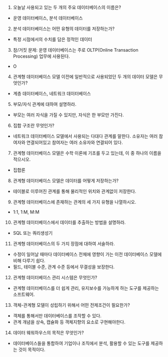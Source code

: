 1. 오늘날 사용되고 있는 두 개의 주요 데이터베이스의 이름은?
 - 운영 데이터베이스, 분석 데이터베이스
 
2. 분석 데이터베이스는 어떤 유형의 데이터를 저장하는가?
 - 특정 시점에서의 수치를 담은 정적인 데이터
 
3. 참/거짓 문제: 운영 데이터베이스는 주로 OLTP(Online Transaction Processing) 업무에 사용된다.
 - O
 
4. 관계형 데이터베이스 모델 이전에 일반적으로 사용되었던 두 개의 데이터 모델은 무엇인가?
 - 계층 데이터베이스, 네트워크 데이터베이스
 
5. 부모/자식 관계에 대하여 설명하라.
 - 부모는 여러 자식을 가질 수 있지만, 자식은 한 부모만 가진다.
 
6. 집합 구조란 무엇인가?
 - 네트워크 데이터베이스 모델에서 사용되는 다대다 관계를 말한다. 소유자는 여러 참여자와 연결되어있고 참여자는 여러 소유자와 연결되어 있다.
 
7. 관계형 데이터베이스 모델은 수학 이론에 기초를 두고 있는데, 이 중 하나의 이름을 적으시오.
 - 집합론
 
8. 관계형 데이터베이스 모델은 데이터를 어떻게 저장하는가?
 - 테이블로 이루어진 관계를 통해 물리적인 위치와 관계없이 저장한다.
 
9. 관계형 데이터베이스에 존재하는 관계의 세 가지 유형을 나열하시오.
 - 1:1, 1:M, M:M
 
10. 관계형 데이터베이스에서 데이터를 추출하는 방법을 설명하라.
 - SQL 또는 쿼리생성기
 
11. 관계형 데이터베이스의 두 가지 장점에 대하여 서술하라.
 - 수정이 일어날 때마다 데이터베이스 전체에 영향이 가는 이전 데이터베이스 모델에 비해 다루기 쉽다.
 - 필드, 테이블 수준, 관계 수준 등에서 무결성을 보장한다.
 
12. 관계형 데이터베이스 관리 시스템은 무엇인가?
 - 관계형 데이터베이스를 더 쉽게 관리, 유지보수를 가능하게 하는 도구를 제공하는 소프트웨어.
 
13. 객체-관계형 모델이 성립하기 위해서 어떤 전제조건이 필요한가?
 - 객체를 통해서만 데이터베이스를 조작할 수 있다.
 - 관계 개념을 상속, 캡슐화 등 객체지향의 요소로 구현해야한다.
 
14. 데이터 웨워하우스의 목적은 무엇인가?
 - 데이터베이스들을 통합하여 기업이나 조직에서 분석, 활용할 수 있는 도구를 제공하는 것이 목적이다.

